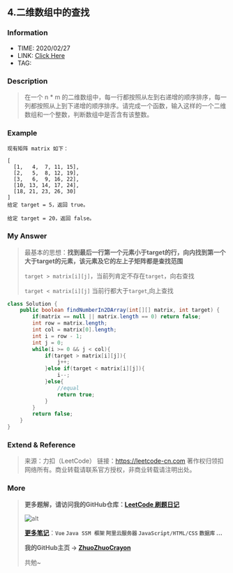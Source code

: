 ## 4.二维数组中的查找

### Information

* TIME: 2020/02/27
* LINK: [Click Here](https://leetcode-cn.com/problems/er-wei-shu-zu-zhong-de-cha-zhao-lcof/)
* TAG: 

### Description

> 在一个 n * m 的二维数组中，每一行都按照从左到右递增的顺序排序，每一列都按照从上到下递增的顺序排序。请完成一个函数，输入这样的一个二维数组和一个整数，判断数组中是否含有该整数。
>

### Example

```text
现有矩阵 matrix 如下：

[
  [1,   4,  7, 11, 15],
  [2,   5,  8, 12, 19],
  [3,   6,  9, 16, 22],
  [10, 13, 14, 17, 24],
  [18, 21, 23, 26, 30]
]
给定 target = 5，返回 true。

给定 target = 20，返回 false。
```

### My Answer

> 最基本的思想：**找到最后一行第一个元素小于target的行，向内找到第一个大于target的元素，该元素及它的左上子矩阵都是查找范围**
>
> `target > matrix[i][j]`，当前列肯定不存在`target`，向右查找
>
> `target < matrix[i][j]` 当前行都大于`target`,向上查找

```java
class Solution {
    public boolean findNumberIn2DArray(int[][] matrix, int target) {
        if(matrix == null || matrix.length == 0) return false;
        int row = matrix.length;
        int col = matrix[0].length;
        int i = row - 1;
        int j = 0;
        while(i >= 0 && j < col){
            if(target > matrix[i][j]){
                j++;
            }else if(target < matrix[i][j]){
                i--;
            }else{
                //equal
                return true;
            }
        }
        return false;
    }
}
```

### Extend & Reference

> 来源：力扣（LeetCode）
> 链接：https://leetcode-cn.com
> 著作权归领扣网络所有。商业转载请联系官方授权，非商业转载请注明出处。

### More

> **更多题解，请访问我的GitHub仓库：[LeetCode 刷题日记](https://github.com/ZhuoZhuoCrayon/my-Nodes/blob/master/Daily/README_2020.md)**
>
> ![alt](https://raw.githubusercontent.com/ZhuoZhuoCrayon/my-Nodes/master/Daily/img/mynode.png)
>
> [**更多笔记**](https://github.com/ZhuoZhuoCrayon/my-Nodes)：**`Vue` `Java SSM 框架` `阿里云服务器` `JavaScript/HTML/CSS`   `数据库` ...**
>
> **我的GitHub主页 -> [ZhuoZhuoCrayon](https://github.com/ZhuoZhuoCrayon)**
>
> 共勉~

